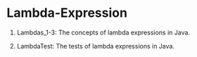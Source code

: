 # Lambda-Expression

1. Lambdas_1-3: The concepts of lambda expressions in Java.

2. LambdaTest: The tests of lambda expressions in Java.
